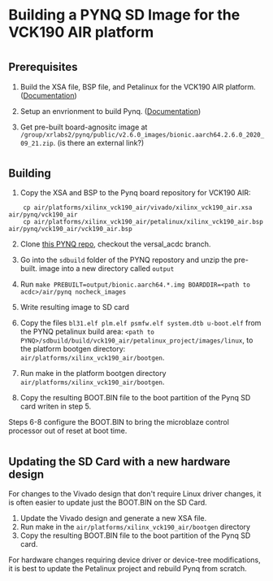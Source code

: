 
# Building a PYNQ SD Image for the VCK190 AIR platform


#
## Prerequisites

1. Build the XSA file, BSP file, and Petalinux for the VCK190 AIR platform. ([Documentation](vck190_building_platform.md))

2. Setup an envrionment to build Pynq.
([Documentation](https://pynq.readthedocs.io/en/latest/pynq_sd_card.html#prepare-the-building-environment))

3. Get pre-built board-agnositc image at `/group/xrlabs2/pynq/public/v2.6.0_images/bionic.aarch64.2.6.0_2020_09_21.zip`.
(is there an external link?)

#
## Building

1. Copy the XSA and BSP to the Pynq board repository for VCK190 AIR:
```
    cp air/platforms/xilinx_vck190_air/vivado/xilinx_vck190_air.xsa air/pynq/vck190_air
    cp air/platforms/xilinx_vck190_air/petalinux/xilinx_vck190_air.bsp air/pynq/vck190_air/vck190_air.bsp
```
2. Clone [this PYNQ repo](https://gitenterprise.xilinx.com/jefff/PYNQ),
checkout the versal_acdc branch.

3. Go into the `sdbuild` folder of the PYNQ repostory and unzip the pre-built.
image into a new directory called `output`

4. Run `make PREBUILT=output/bionic.aarch64.*.img BOARDDIR=<path to acdc>/air/pynq nocheck_images`

5. Write resulting image to SD card

6. Copy the files `bl31.elf plm.elf psmfw.elf system.dtb u-boot.elf` from the PYNQ petalinux build area:
  `<path to PYNQ>/sdbuild/build/vck190_air/petalinux_project/images/linux`,
to the platform bootgen directory:
  `air/platforms/xilinx_vck190_air/bootgen`.

7. Run make in the platform bootgen directory `air/platforms/xilinx_vck190_air/bootgen`.

8. Copy the resulting BOOT.BIN file to the boot partition of the Pynq SD card writen in step 5.

Steps 6-8 configure the BOOT.BIN to bring the microblaze control processor out of reset at boot time.

#
## Updating the SD Card with a new hardware design

For changes to the Vivado design that don't require Linux driver changes, it
is often easier to update just the BOOT.BIN on the SD Card.

1. Update the Vivado design and generate a new XSA file.
2. Run make in the `air/platforms/xilinx_vck190_air/bootgen` directory
3. Copy the resulting BOOT.BIN file to the boot partition of the Pynq SD card.

For hardware changes requiring device driver or device-tree modifications, it
is best to update the Petalinux project and rebuild Pynq from scratch.
